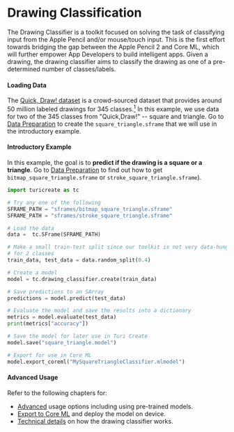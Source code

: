 # Drawing Classification

The Drawing Classifier is a toolkit focused on solving the task of classifying 
input from the Apple Pencil and/or mouse/touch input. This is the first effort 
towards bridging the gap between the Apple Pencil 2 and Core ML, which will 
further empower App Developers to build intelligent apps. 
Given a drawing, the drawing classifier aims to classify the drawing 
as one of a pre-determined number of classes/labels. 

#### Loading Data

The [Quick, Draw! dataset](https://quickdraw.withgoogle.com/data) is a 
crowd-sourced dataset that provides around 50 million labeled drawings for 
345 classes.[<sup>1</sup>](../datasets.md)
In this example, we use data for two of the 345 classes from "Quick,Draw!" -- 
square and triangle. Go to [Data Preparation](data-preparation.md) to create the 
`square_triangle.sframe` that we will use in the introductory example.


#### Introductory Example

In this example, the goal is to 
**predict if the drawing is a square or a triangle**. 
Go to [Data Preparation](data-preparation.md) to find out how to get 
`bitmap_square_triangle.sframe` or `stroke_square_triangle.sframe`).

```python
import turicreate as tc

# Try any one of the following
SFRAME_PATH = "sframes/bitmap_square_triangle.sframe"
SFRAME_PATH = "sframes/stroke_square_triangle.sframe"

# Load the data
data =  tc.SFrame(SFRAME_PATH)

# Make a small train-test split since our toolkit is not very data-hungry 
# for 2 classes
train_data, test_data = data.random_split(0.4)

# Create a model
model = tc.drawing_classifier.create(train_data)

# Save predictions to an SArray
predictions = model.predict(test_data)

# Evaluate the model and save the results into a dictionary
metrics = model.evaluate(test_data)
print(metrics["accuracy"])

# Save the model for later use in Turi Create
model.save("square_triangle.model")

# Export for use in Core ML
model.export_coreml("MySquareTriangleClassifier.mlmodel")
```

#### Advanced Usage

Refer to the following chapters for:
* [Advanced](advanced-usage.md) usage options including using pre-trained models.
* [Export to Core ML](export-coreml.md) and deploy the model on device.
* [Technical details](how-it-works.md) on how the drawing classifier works.
